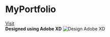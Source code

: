 # MyPortfolio
<a href="https://rnviththagan.github.io/MyPortfolio/">Visit</a><br>
<b>Designed using Adobe XD</b>
![Design Adobe XD](https://user-images.githubusercontent.com/84705898/198348332-0dbe3bec-279e-4178-9c70-c372f5dabc53.png)
